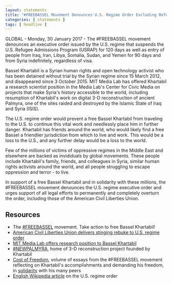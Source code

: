 ```yaml
---
layout: statements
title: "#FREEBASSEL Movement Denounces U.S. Regime Order Excluding Refugees"
categories: [ statements ]
tags: [ headline ]
---
```


GLOBAL - Monday, 30 January 2017 - The #FREEBASSEL movement denounces an executive order issued by the U.S. regime that suspends the U.S. Refugee Admissions Program (USRAP) for 120 days as well as entry of people from Iraq, Iran, Libya, Somalia, Sudan, and Yemen for 90 days and from Syria indefinitely, regardless of visa.

Bassel Khartabil is a Syrian human rights and open technology activist who has been detained without trial by the Syrian regime since 15 March 2012, and disappeared since 3 October 2015. MIT Media Lab has offered Khartabil a research scientist position in the Media Lab's Center for Civic Media on projects that make Syria's history accessible to the world, including resumption of Khartabil's work on digital 3-D reconstruction of ancient Palmyra, one of the sites raided and destroyed by the Islamic State of Iraq and Syria (ISIS).

The U.S. regime order would prevent a free Bassel Khartabil from traveling to the U.S. to continue this vital work and needlessly place him in further danger. Khartabil has friends around the world, who would likely find a free Bassel a friendlier jurisdiction from which to live and work. This would be a loss to the U.S., and any further delay would be a loss to the world.

Few of the millions of victims of oppressive regimes in the Middle East and elsewhere are backed as invididuals by global movements. These people include Khartabil's family, friends, and colleagues in Syria, similar human rights activists around the world, and all people struggling to escape oppression and terror - to live.

In support of a free Bassel Khartabil and in solidarity with these millions, the #FREEBASSEL movement denounces the U.S. regime executive order and urges support of all legal efforts to permanently and completely overturn the order, including those of the American Civil Liberties Union.

## Resources

* The [#FREEBASSEL](http://freebassel.org) movement. Take action to free Bassel Khartabil!
* [American Civil Liberties Union delivers stinging rebuke to U.S. regime order](https://www.aclu.org/blog/speak-freely/president-trumps-first-week-aclu-hands-him-first-stinging-rebuke)
* [MIT Media Lab offers research position to Bassel Khartabil](https://news.mit.edu/2015/mit-media-lab-offers-research-position-bassel-khartabil-1022)
* [#NEWPALMYRA](http://www.newpalmyra.org/), home of 3-D reconstruction project founded by Khartabil
* [Cost of Freedom](http://costoffreedom.cc/), volume of essays from the #FREEBASSEL movement reflecting on Khartabil's accomplishments and demanding his freedom, in [solidarity](https://book.costoffreedom.cc/book/collective-memory/what-does-freedom-mean-to-you-mr-government.html) with his many peers
* [English Wikipedia article](https://en.wikipedia.org/wiki/Executive_Order_%22Protecting_the_Nation_from_Foreign_Terrorist_Entry_into_the_United_States%22) on the U.S. regime order
